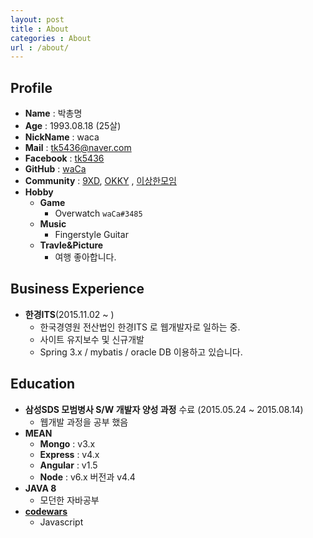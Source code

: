 ```yaml
---
layout: post
title : About
categories : About
url : /about/
---
```


## Profile

*   **Name** : 박총명
*   **Age** : 1993.08.18 (25살)
*   **NickName** : waca
*   **Mail** : tk5436@naver.com
*   **Facebook** : [tk5436](https://facebook.com/tk5436)
*   **GitHub** : [waCa](https://github.com/wacav)
*   **Community** : [9XD](https://www.facebook.com/groups/1565641083693087/), [OKKY](http://okky.kr) , [이상한모임](https://blog.weirdx.io/about)
*   **Hobby**
    *   **Game**
        *   Overwatch `waCa#3485`
    *   **Music**
        *   Fingerstyle Guitar
    *   **Travle&Picture**
        *   여행 좋아합니다.

## Business Experience

*   **한경ITS**(2015.11.02 ~ )
    *   한국경영원 전산법인 한경ITS 로 웹개발자로 일하는 중.
    *   사이트 유지보수 및 신규개발
    *   Spring 3.x / mybatis / oracle DB 이용하고 있습니다.

## Education

*   **삼성SDS 모범병사 S/W 개발자 양성 과정** 수료 (2015.05.24 ~ 2015.08.14)
    *   웹개발 과정을 공부 했음
*   **MEAN**
    *   **Mongo** : v3.x
    *   **Express** : v4.x
    *   **Angular** : v1.5
    *   **Node** : v6.x 버전과 v4.4
*   **JAVA 8**
    *   모던한 자바공부
*   [**codewars**](http://www.codewars.com/)
    *   Javascript
